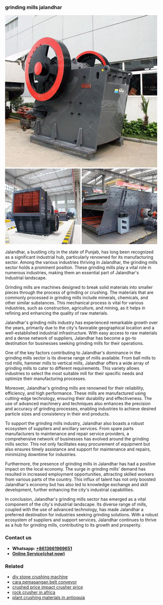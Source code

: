 <h3>grinding mills jalandhar</h3><img src='1706755837.jpg' alt=''><p>Jalandhar, a bustling city in the state of Punjab, has long been recognized as a significant industrial hub, particularly renowned for its manufacturing sector. Among the various industries thriving in Jalandhar, the grinding mills sector holds a prominent position. These grinding mills play a vital role in numerous industries, making them an essential part of Jalandhar's industrial landscape.</p><p>Grinding mills are machines designed to break solid materials into smaller pieces through the process of grinding or crushing. The materials that are commonly processed in grinding mills include minerals, chemicals, and other similar substances. This mechanical process is vital for various industries, such as construction, agriculture, and mining, as it helps in refining and enhancing the quality of raw materials.</p><p>Jalandhar's grinding mills industry has experienced remarkable growth over the years, primarily due to the city's favorable geographical location and a well-established industrial infrastructure. With easy access to raw materials and a dense network of suppliers, Jalandhar has become a go-to destination for businesses seeking grinding mills for their operations.</p><p>One of the key factors contributing to Jalandhar's dominance in the grinding mills sector is its diverse range of mills available. From ball mills to rod mills, hammer mills to vertical mills, Jalandhar offers a wide array of grinding mills to cater to different requirements. This variety allows industries to select the most suitable mill for their specific needs and optimize their manufacturing processes.</p><p>Moreover, Jalandhar's grinding mills are renowned for their reliability, efficiency, and high performance. These mills are manufactured using cutting-edge technology, ensuring their durability and effectiveness. The use of advanced machinery and techniques also enhances the precision and accuracy of grinding processes, enabling industries to achieve desired particle sizes and consistency in their end products.</p><p>To support the grinding mills industry, Jalandhar also boasts a robust ecosystem of suppliers and ancillary services. From spare parts manufacturers to maintenance and repair service providers, a comprehensive network of businesses has evolved around the grinding mills sector. This not only facilitates easy procurement of equipment but also ensures timely assistance and support for maintenance and repairs, minimizing downtime for industries.</p><p>Furthermore, the presence of grinding mills in Jalandhar has had a positive impact on the local economy. The surge in grinding mills' demand has resulted in increased employment opportunities, attracting skilled workers from various parts of the country. This influx of talent has not only boosted Jalandhar's economy but has also led to knowledge exchange and skill development, further enhancing the city's industrial capabilities.</p><p>In conclusion, Jalandhar's grinding mills sector has emerged as a vital component of the city's industrial landscape. Its diverse range of mills, coupled with the use of advanced technology, has made Jalandhar a preferred destination for industries seeking grinding solutions. With a robust ecosystem of suppliers and support services, Jalandhar continues to thrive as a hub for grinding mills, contributing to its growth and prosperity.</p><h3>Contact us</h3><ul><li><strong>Whatsapp:&nbsp;<a href="https://wa.me/8613661969651">+8613661969651</a></strong></li><li><a href="https://swt.shibang-china.com/?git&amp;zhl&amp;grinding mills jalandhar"><strong>Online Service(chat now)</strong></a></li></ul><h3>Related</h3><ul><li><a href='diy stone crushing machine.md'>diy stone crushing machine</a></li><li><a href='cara pemasangan belt conveyor.md'>cara pemasangan belt conveyor</a></li><li><a href='crushed price impact crusher price.md'>crushed price impact crusher price</a></li><li><a href='rock crusher in africa.md'>rock crusher in africa</a></li><li><a href='plant crushing materials in antioquia.md'>plant crushing materials in antioquia</a></li></ul>
